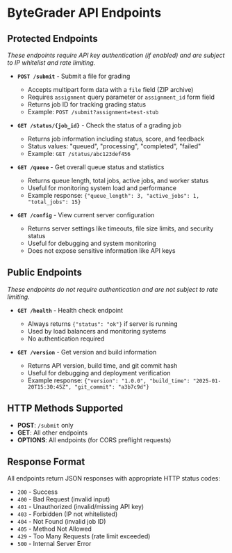 # ByteGrader API Endpoints

## Protected Endpoints
*These endpoints require API key authentication (if enabled) and are subject to IP whitelist and rate limiting.*

- **`POST /submit`** - Submit a file for grading
  - Accepts multipart form data with a `file` field (ZIP archive)
  - Requires `assignment` query parameter or `assignment_id` form field
  - Returns job ID for tracking grading status
  - Example: `POST /submit?assignment=test-stub`

- **`GET /status/{job_id}`** - Check the status of a grading job
  - Returns job information including status, score, and feedback
  - Status values: "queued", "processing", "completed", "failed"
  - Example: `GET /status/abc123def456`

- **`GET /queue`** - Get overall queue status and statistics
  - Returns queue length, total jobs, active jobs, and worker status
  - Useful for monitoring system load and performance
  - Example response: `{"queue_length": 3, "active_jobs": 1, "total_jobs": 15}`

- **`GET /config`** - View current server configuration
  - Returns server settings like timeouts, file size limits, and security status
  - Useful for debugging and system monitoring
  - Does not expose sensitive information like API keys

## Public Endpoints
*These endpoints do not require authentication and are not subject to rate limiting.*

- **`GET /health`** - Health check endpoint
  - Always returns `{"status": "ok"}` if server is running
  - Used by load balancers and monitoring systems
  - No authentication required

- **`GET /version`** - Get version and build information
  - Returns API version, build time, and git commit hash
  - Useful for debugging and deployment verification
  - Example response: `{"version": "1.0.0", "build_time": "2025-01-20T15:30:45Z", "git_commit": "a3b7c9d"}`

## HTTP Methods Supported

- **POST**: `/submit` only
- **GET**: All other endpoints
- **OPTIONS**: All endpoints (for CORS preflight requests)

## Response Format

All endpoints return JSON responses with appropriate HTTP status codes:
- `200` - Success
- `400` - Bad Request (invalid input)
- `401` - Unauthorized (invalid/missing API key)
- `403` - Forbidden (IP not whitelisted)
- `404` - Not Found (invalid job ID)
- `405` - Method Not Allowed
- `429` - Too Many Requests (rate limit exceeded)
- `500` - Internal Server Error